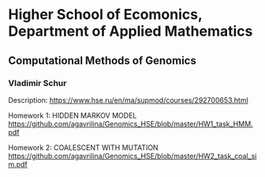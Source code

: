 # Higher School of Ecomonics, Department of Applied Mathematics
## Computational Methods of Genomics
### Vladimir Schur

Description: https://www.hse.ru/en/ma/supmod/courses/292700653.html

Homework 1: HIDDEN MARKOV MODEL https://github.com/agavrilina/Genomics_HSE/blob/master/HW1_task_HMM.pdf

Homework 2: COALESCENT WITH MUTATION https://github.com/agavrilina/Genomics_HSE/blob/master/HW2_task_coal_sim.pdf
